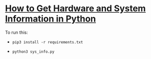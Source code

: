 # [How to Get Hardware and System Information in Python](https://www.thepythoncode.com/article/get-hardware-system-information-python)
To run this:
- `pip3 install -r requirements.txt`
- 
    ```
    python3 sys_info.py
    ```